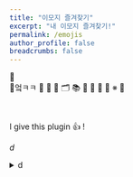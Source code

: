 ```yaml
---
title: "이모지 즐겨찾기"
excerpt: "내 이모지 즐겨찾기!"
permalink: /emojis
author_profile: false
breadcrumbs: false
---
```

📙
<br>
📜엌ㅋㅋ
📄
📁
📂
🗂
📚
📢
📌
📍
📝
※
:tangerine:

<br>


I give this plugin :+1: !

<i class="twa twa-heart">d</i>

<details markdown="1" class='bdd'>{: .bd}
<summary>d</summary>
fwf
</details>